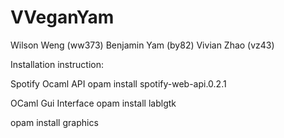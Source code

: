 # VVeganYam

Wilson Weng (ww373)
Benjamin Yam (by82)
Vivian Zhao (vz43)

Installation instruction:

Spotify Ocaml API
opam install spotify-web-api.0.2.1

OCaml Gui Interface
opam install lablgtk

opam install graphics
